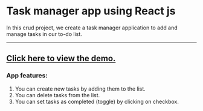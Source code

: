 # Task manager app using React js

In this crud project, we create a task manager application to add and manage tasks in our to-do list. 

---
## [Click here to view the demo.](https://ibtisamz.github.io/Task-manager-react.js)
### App features:
1) You can create new tasks by adding them to the list.
2) You can delete tasks from the list.
3) You can set tasks as completed (toggle) by clicking on checkbox.

